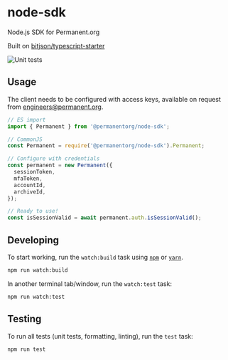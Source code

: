 # node-sdk

Node.js SDK for Permanent.org

Built on [bitjson/typescript-starter](https://github.com/bitjson/typescript-starter)

![Unit tests](https://github.com/PermanentOrg/node-sdk/workflows/Unit%20tests/badge.svg?branch=main)

## Usage

The client needs to be configured with access keys, available on request from engineers@permanent.org.

```js
// ES import
import { Permanent } from '@permanentorg/node-sdk';

// CommonJS
const Permanent = require('@permanentorg/node-sdk').Permanent;

// Configure with credentials
const permanent = new Permanent({
  sessionToken,
  mfaToken,
  accountId,
  archiveId,
});

// Ready to use!
const isSessionValid = await permanent.auth.isSessionValid();
```

## Developing

To start working, run the `watch:build` task using [`npm`](https://docs.npmjs.com/getting-started/what-is-npm) or [`yarn`](https://yarnpkg.com/).

```sh
npm run watch:build
```

In another terminal tab/window, run the `watch:test` task:

```sh
npm run watch:test
```

## Testing

To run all tests (unit tests, formatting, linting), run the `test` task:

```sh
npm run test
```
